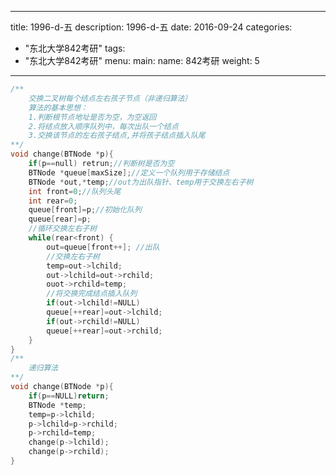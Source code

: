 
---
title: 1996-d-五
description: 1996-d-五
date: 2016-09-24
categories:
  - "东北大学842考研"
tags:
  - "东北大学842考研"
menu:
  main:
    name: 842考研
    weight: 5
---


```cpp
/**
	交换二叉树每个结点左右孩子节点（非递归算法）
	算法的基本思想：
	1.判断根节点地址是否为空，为空返回
	2.将结点放入顺序队列中，每次出队一个结点
	3.交换该节点的左右孩子结点,并将孩子结点插入队尾 
**/
void change(BTNode *p){
	if(p==null) retrun;//判断树是否为空 
	BTNode *queue[maxSize];//定义一个队列用于存储结点 
	BTNode *out,*temp;//out为出队指针、temp用于交换左右子树 
	int front=0;//队列头尾 
	int rear=0;
	queue[front]=p;//初始化队列 
	queue[rear]=p;
	//循环交换左右子树 
	while(rear<front) {
		out=queue[front++]; //出队 
		//交换左右子树 
		temp=out->lchild;
		out->lchild=out->rchild;
		ouot->rchild=temp;
		//将交换完成结点插入队列
		if(out->lchild!=NULL) 
		queue[++rear]=out->lchild;
		if(out->rchild!=NULL)
		queue[++rear]=out->rchild;
	}
}
/**
	递归算法 
**/
void change(BTNode *p){
	if(p==NULL)return;
	BTNode *temp;
	temp=p->lchild;
	p->lchild=p->rchild;
	p->rchild=temp;
	change(p->lchild);
	change(p->rchild);
} 
```

